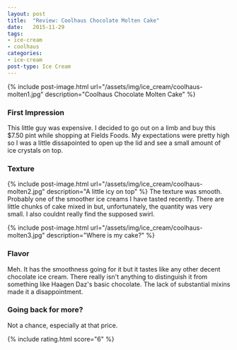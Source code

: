 ```yaml
---
layout: post
title:  "Review: Coolhaus Chocolate Molten Cake"
date:   2015-11-29
tags:
- ice-cream
- coolhaus
categories:
- ice-cream
post-type: Ice Cream
---
```

{% include post-image.html url="/assets/img/ice_cream/coolhaus-molten1.jpg" description="Coolhaus Chocolate Molten Cake" %}

### First Impression
This little guy was expensive. I decided to go out on a limb and buy this $7.50 pint while shopping at Fields Foods. My expectations were pretty high so I was a little dissapointed to open up the lid and see a small amount of ice crystals on top.

### Texture
{% include post-image.html url="/assets/img/ice_cream/coolhaus-molten2.jpg" description="A little icy on top" %}
The texture was smooth. Probably one of the smoother ice creams I have tasted recently. There are little chunks of cake mixed in but, unfortunately, the quantity was very small. I also couldnt really find the supposed swirl.

{% include post-image.html url="/assets/img/ice_cream/coolhaus-molten3.jpg" description="Where is my cake?" %}
### Flavor
Meh. It has the smoothness going for it but it tastes like any other decent chocolate ice cream. There really isn't anything to distinguish it from something like Haagen Daz's basic chocolate. The lack of substantial mixins made it a disappointment.

### Going back for more?
Not a chance, especially at that price.

{% include rating.html score="6" %}
